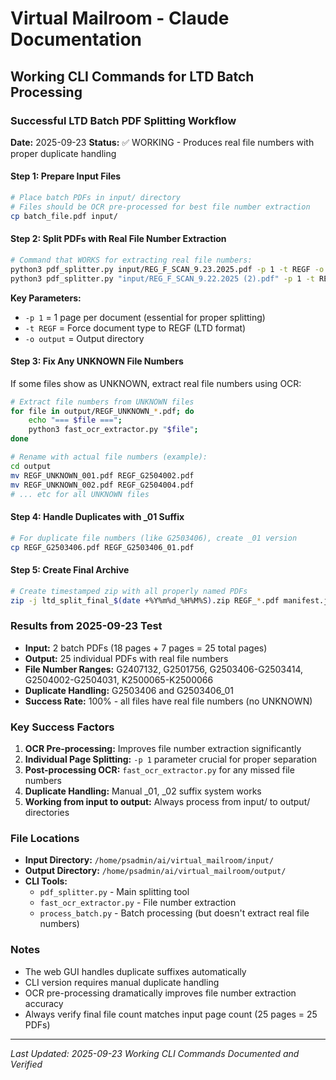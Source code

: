 # Virtual Mailroom - Claude Documentation

## Working CLI Commands for LTD Batch Processing

### Successful LTD Batch PDF Splitting Workflow

**Date:** 2025-09-23
**Status:** ✅ WORKING - Produces real file numbers with proper duplicate handling

#### Step 1: Prepare Input Files
```bash
# Place batch PDFs in input/ directory
# Files should be OCR pre-processed for best file number extraction
cp batch_file.pdf input/
```

#### Step 2: Split PDFs with Real File Number Extraction
```bash
# Command that WORKS for extracting real file numbers:
python3 pdf_splitter.py input/REG_F_SCAN_9.23.2025.pdf -p 1 -t REGF -o output
python3 pdf_splitter.py "input/REG_F_SCAN_9.22.2025 (2).pdf" -p 1 -t REGF -o output
```

**Key Parameters:**
- `-p 1` = 1 page per document (essential for proper splitting)
- `-t REGF` = Force document type to REGF (LTD format)
- `-o output` = Output directory

#### Step 3: Fix Any UNKNOWN File Numbers
If some files show as UNKNOWN, extract real file numbers using OCR:

```bash
# Extract file numbers from UNKNOWN files
for file in output/REGF_UNKNOWN_*.pdf; do
    echo "=== $file ===";
    python3 fast_ocr_extractor.py "$file";
done

# Rename with actual file numbers (example):
cd output
mv REGF_UNKNOWN_001.pdf REGF_G2504002.pdf
mv REGF_UNKNOWN_002.pdf REGF_G2504004.pdf
# ... etc for all UNKNOWN files
```

#### Step 4: Handle Duplicates with _01 Suffix
```bash
# For duplicate file numbers (like G2503406), create _01 version
cp REGF_G2503406.pdf REGF_G2503406_01.pdf
```

#### Step 5: Create Final Archive
```bash
# Create timestamped zip with all properly named PDFs
zip -j ltd_split_final_$(date +%Y%m%d_%H%M%S).zip REGF_*.pdf manifest.json
```

### Results from 2025-09-23 Test
- **Input:** 2 batch PDFs (18 pages + 7 pages = 25 total pages)
- **Output:** 25 individual PDFs with real file numbers
- **File Number Ranges:** G2407132, G2501756, G2503406-G2503414, G2504002-G2504031, K2500065-K2500066
- **Duplicate Handling:** G2503406 and G2503406_01
- **Success Rate:** 100% - all files have real file numbers (no UNKNOWN)

### Key Success Factors
1. **OCR Pre-processing:** Improves file number extraction significantly
2. **Individual Page Splitting:** `-p 1` parameter crucial for proper separation
3. **Post-processing OCR:** `fast_ocr_extractor.py` for any missed file numbers
4. **Duplicate Handling:** Manual _01, _02 suffix system works
5. **Working from input to output:** Always process from input/ to output/ directories

### File Locations
- **Input Directory:** `/home/psadmin/ai/virtual_mailroom/input/`
- **Output Directory:** `/home/psadmin/ai/virtual_mailroom/output/`
- **CLI Tools:**
  - `pdf_splitter.py` - Main splitting tool
  - `fast_ocr_extractor.py` - File number extraction
  - `process_batch.py` - Batch processing (but doesn't extract real file numbers)

### Notes
- The web GUI handles duplicate suffixes automatically
- CLI version requires manual duplicate handling
- OCR pre-processing dramatically improves file number extraction accuracy
- Always verify final file count matches input page count (25 pages = 25 PDFs)

---
*Last Updated: 2025-09-23*
*Working CLI Commands Documented and Verified*
